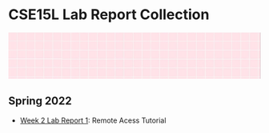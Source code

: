 # CSE15L Lab Report Collection
![image](screen.png)
## Spring 2022

*  [Week 2 Lab Report 1](https://mijinson.github.io/cse15l-lab-reports/new.html): Remote Acess Tutorial

